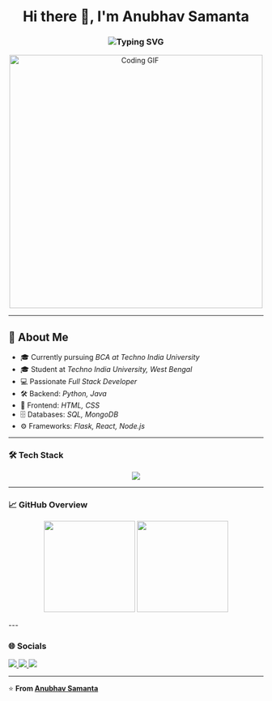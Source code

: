 <h1 align="center">Hi there 👋, I'm Anubhav Samanta</h1>
<h3 align="center">
  <img src="https://readme-typing-svg.herokuapp.com?font=Fira+Code&size=22&pause=1000&color=00F7F7&center=true&vCenter=true&width=500&lines=Student+at+Techno+India+University;Full+Stack+Developer;Backend+%7C+Frontend+%7C+Database;Always+Learning+New+Things" alt="Typing SVG" />
</h3>

<p align="center">
  <img src="https://media.giphy.com/media/L1R1tvI9svkIWwpVYr/giphy.gif" alt="Coding GIF" width="500" />
</p>


---


## 🚀 About Me
- 🎓 Currently pursuing *BCA at Techno India University*
- 🎓 Student at *Techno India University, West Bengal*
- 💻 Passionate *Full Stack Developer*
- 🛠 Backend: *Python, Java*
- 🎨 Frontend: *HTML, CSS*
- 🗄 Databases: *SQL, MongoDB*
- ⚙ Frameworks: *Flask, React, Node.js*


---

### 🛠 Tech Stack
<p align="center">
  <img src="https://skillicons.dev/icons?i=python,java,html,css,react,nodejs,flask,mongodb,git,github,vscode&perline=6" />
</p>

---

### 📈 GitHub Overview
<p align="center">
  <img src="https://github-readme-stats.vercel.app/api?username=AnubhavSamanta&show_icons=true&theme=tokyonight" height="180em" />
  <img src="https://github-readme-streak-stats.herokuapp.com?user=AnubhavSamanta&theme=tokyonight" height="180em" />
</p>
---

### 🌐 Socials
<p align="left">
<a href="https://facebook.com/a.nu.bha.ba.550218" target="_blank">
    <img src="https://img.shields.io/badge/Facebook-1877f2?style=for-the-badge&logo=facebook&logoColor=white" />
  </a>
  <a href="https://www.instagram.com/r.d.x___anubhav?igsh=MWxudDRiYWIwOGo3bA==" target="_blank">
    <img src="https://img.shields.io/badge/Instagram-E4405F?style=for-the-badge&logo=instagram&logoColor=white" />
  </a>
  <a href="https://www.linkedin.com/in/anubhav-samanta-187549379 " target="_blank">
    <img src="https://img.shields.io/badge/LinkedIn-0077B5?style=for-the-badge&logo=linkedin&logoColor=white" />
  </a>  
</p>


---

⭐ **From [Anubhav Samanta](https://github.com/YOUR-USERNAME)**
